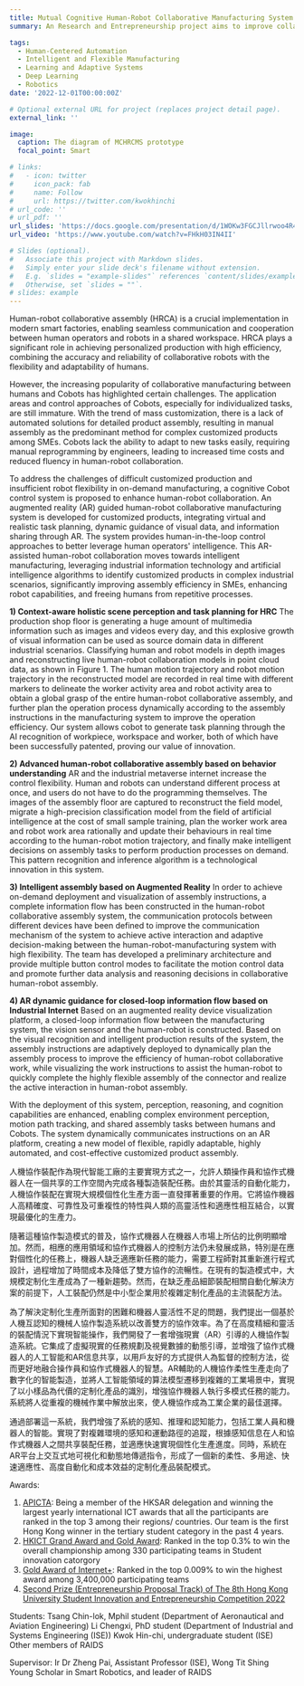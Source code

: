 ```yaml
---
title: Mutual Cognitive Human-Robot Collaborative Manufacturing System 基於人機互認知的機械人協作製造系統
summary: An Research and Entrepreneurship project aims to improve collaboration between humans and robots in the manufacturing industry through harnessing technologies such as cognitive Artificial Intelligence (AI) and Augmented Reality (AR). The system combines robots' high levels of accuracy, reliability, and repeatability with humans' flexibility and adaptability to optimise productivity for various manufacturing assembly tasks in a shared workspace, made by PolyU’s Research Group of AI for Industrial Digital Servitization (RAIDS).

tags:
  - Human-Centered Automation
  - Intelligent and Flexible Manufacturing
  - Learning and Adaptive Systems
  - Deep Learning
  - Robotics
date: '2022-12-01T00:00:00Z'

# Optional external URL for project (replaces project detail page).
external_link: ''

image:
  caption: The diagram of MCHRCMS prototype
  focal_point: Smart

# links:
#   - icon: twitter
#     icon_pack: fab
#     name: Follow
#     url: https://twitter.com/kwokhinchi
# url_code: ''
# url_pdf: ''
url_slides: 'https://docs.google.com/presentation/d/1WOKw3FGCJllrwoo4R4wMfJNYU7Oi4Xtd/edit?usp=sharing&ouid=102358073185606588058&rtpof=true&sd=true'
url_video: 'https://www.youtube.com/watch?v=FHkH03IN4II'

# Slides (optional).
#   Associate this project with Markdown slides.
#   Simply enter your slide deck's filename without extension.
#   E.g. `slides = "example-slides"` references `content/slides/example-slides.md`.
#   Otherwise, set `slides = ""`.
# slides: example
---
```


Human-robot collaborative assembly (HRCA) is a crucial implementation in modern smart factories, enabling seamless communication and cooperation between human operators and robots in a shared workspace. HRCA plays a significant role in achieving personalized production with high efficiency, combining the accuracy and reliability of collaborative robots with the flexibility and adaptability of humans.

However, the increasing popularity of collaborative manufacturing between humans and Cobots has highlighted certain challenges. The application areas and control approaches of Cobots, especially for individualized tasks, are still immature. With the trend of mass customization, there is a lack of automated solutions for detailed product assembly, resulting in manual assembly as the predominant method for complex customized products among SMEs. Cobots lack the ability to adapt to new tasks easily, requiring manual reprogramming by engineers, leading to increased time costs and reduced fluency in human-robot collaboration.

To address the challenges of difficult customized production and insufficient robot flexibility in on-demand manufacturing, a cognitive Cobot control system is proposed to enhance human-robot collaboration. An augmented reality (AR) guided human-robot collaborative manufacturing system is developed for customized products, integrating virtual and realistic task planning, dynamic guidance of visual data, and information sharing through AR. The system provides human-in-the-loop control approaches to better leverage human operators' intelligence. This AR-assisted human-robot collaboration moves towards intelligent manufacturing, leveraging industrial information technology and artificial intelligence algorithms to identify customized products in complex industrial scenarios, significantly improving assembly efficiency in SMEs, enhancing robot capabilities, and freeing humans from repetitive processes.

**1) Context-aware holistic scene perception and task planning for HRC**
The production shop floor is generating a huge amount of multimedia information such as images and videos every day, and this explosive growth of visual information can be used as source domain data in different industrial scenarios. Classifying human and robot models in depth images and reconstructing live human-robot collaboration models in point cloud data, as shown in Figure 1. The human motion trajectory and robot motion trajectory in the reconstructed model are recorded in real time with different markers to delineate the worker activity area and robot activity area to obtain a global grasp of the entire human-robot collaborative assembly, and further plan the operation process dynamically according to the assembly instructions in the manufacturing system to improve the operation efficiency. Our system allows cobot to generate task planning through the AI recognition of workpiece, workspace and worker, both of which have been successfully patented, proving our value of innovation.
 
**2) Advanced human-robot collaborative assembly based on behavior understanding**
AR and the industrial metaverse internet increase the control flexibility. Human and robots can understand different process at once, and users do not have to do the programming themselves. The images of the assembly floor are captured to reconstruct the field model, migrate a high-precision classification model from the field of artificial intelligence at the cost of small sample training, plan the worker work area and robot work area rationally and update their behaviours in real time according to the human-robot motion trajectory, and finally make intelligent decisions on assembly tasks to perform production processes on demand. This pattern recognition and inference algorithm is a technological innovation in this system.
 
**3) Intelligent assembly based on Augmented Reality**
In order to achieve on-demand deployment and visualization of assembly instructions, a complete information flow has been constructed in the human-robot collaborative assembly system, the communication protocols between different devices have been defined to improve the communication mechanism of the system to achieve active interaction and adaptive decision-making between the human-robot-manufacturing system with high flexibility. The team has developed a preliminary architecture and provide multiple button control modes to facilitate the motion control data and promote further data analysis and reasoning decisions in collaborative human-robot assembly.
 
**4) AR dynamic guidance for closed-loop information flow based on Industrial Internet**
Based on an augmented reality device visualization platform, a closed-loop information flow between the manufacturing system, the vision sensor and the human-robot is constructed. Based on the visual recognition and intelligent production results of the system, the assembly instructions are adaptively deployed to dynamically plan the assembly process to improve the efficiency of human-robot collaborative work, while visualizing the work instructions to assist the human-robot to quickly complete the highly flexible assembly of the connector and realize the active interaction in human-robot assembly.

With the deployment of this system, perception, reasoning, and cognition capabilities are enhanced, enabling complex environment perception, motion path tracking, and shared assembly tasks between humans and Cobots. The system dynamically communicates instructions on an AR platform, creating a new model of flexible, rapidly adaptable, highly automated, and cost-effective customized product assembly.


人機協作裝配作為現代智能工廠的主要實現方式之一，允許人類操作員和協作式機器人在一個共享的工作空間內完成各種製造裝配任務。由於其靈活的自動化能力，人機協作裝配在實現大規模個性化生產方面一直發揮著重要的作用。它將協作機器人高精確度、可靠性及可重複性的特性與人類的高靈活性和適應性相互結合，以實現最優化的生產力。

隨著這種協作製造模式的普及，協作式機器人在機器人市場上所佔的比例明顯增加。然而，相應的應用領域和協作式機器人的控制方法仍未發展成熟，特別是在應對個性化的任務上，機器人缺乏適應新任務的能力，需要工程師對其重新進行程式設計，過程增加了時間成本及降低了雙方協作的流暢性。在現有的製造模式中，大規模定制化生產成為了一種新趨勢。然而，在缺乏產品細節裝配相關自動化解決方案的前提下，人工裝配仍然是中小型企業用於複雜定制化產品的主流裝配方法。

為了解決定制化生產所面對的困難和機器人靈活性不足的問題，我們提出一個基於人機互認知的機械人協作製造系統以改善雙方的協作效率。為了在高度精細和靈活的裝配情況下實現智能操作，我們開發了一套增強現實（AR）引導的人機協作製造系統。它集成了虛擬現實的任務規劃及視覺數據的動態引導，並增強了協作式機器人的人工智能和AR信息共享，以用戶友好的方式提供人為監督的控制方法，從而更好地融合操作員和協作式機器人的智慧。AR輔助的人機協作柔性生產走向了數字化的智能製造，並將人工智能領域的算法模型遷移到複雜的工業場景中，實現了以小樣品為代價的定制化產品的識別，增強協作機器人執行多模式任務的能力。系統將人從重複的機械作業中解放出來，使人機協作成為工業企業的最佳選擇。

通過部署這一系統，我們增強了系統的感知、推理和認知能力，包括工業人員和機器人的智能。實現了對複雜環境的感知和運動路徑的追蹤，根據感知信息在人和協作式機器人之間共享裝配任務，並適應快速實現個性化生產進度。同時，系統在AR平台上交互式地可視化和動態地傳遞指令，形成了一個新的柔性、多用途、快速適應性、高度自動化和成本效益的定制化產品裝配模式。

Awards: 
1. [APICTA](https://apicta.org/apicta-2022/): Being a member of the HKSAR delegation and winning the largest yearly international ICT awards that all the participants are ranked in the top 3 among their regions/ countries. Our team is the first Hong Kong winner in the tertiary student category in the past 4 years. 
2. [HKICT Grand Award and Gold Award](https://www.hkictawards.hk/award_en.php?year=2022&aid=8): Ranked in the top 0.3% to win the overall championship among 330 participating teams in Student innovation catorgory
3. [Gold Award of Internet+](https://www.polyu.edu.hk/ise/news-and-events/news/2022/20221201-student-award/): Ranked in the top 0.009% to win the highest award among 3,400,000 participating teams
4. [Second Prize (Entrepreneurship Proposal Track) of The 8th Hong Kong University Student Innovation and Entrepreneurship Competition 2022](https://www.hkchallengeplus.com/en/)

Students:
Tsang Chin-lok, Mphil student (Department of Aeronautical and Aviation Engineering)
Li Chengxi, PhD student (Department of Industrial and Systems Engineering (ISE))
Kwok Hin-chi, undergraduate student (ISE)
Other members of RAIDS

Supervisor:
Ir Dr Zheng Pai, Assistant Professor (ISE), Wong Tit Shing Young Scholar in Smart Robotics, and leader of RAIDS


